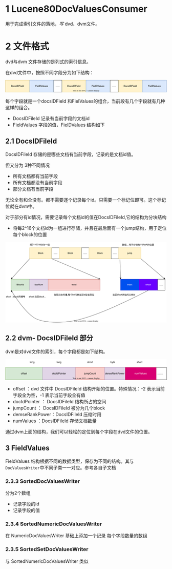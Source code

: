 # 1 Lucene80DocValuesConsumer

用于完成索引文件的落地，*写* dvd、dvm文件。



# 2  文件格式

dvd与dvm 文件存储的是列式的索引信息。

在dvd文件中，按照不同字段分为如下结构：

![dvd.drawio](dvd.drawio.svg)

每个字段就是一个docsIDField 和FielValues的组合，当前段有几个字段就有几种这样的组合。

- DocsIDFileId  记录有当前字段的文档id
- FieldValues  字段的值，FielDValues   结构如下



## 2.1 DocsIDFileId  

DocsIDFileId   存储的是哪些文档有当前字段，记录的是文档id值。

但又分为 3种不同情况

- 所有文档都有当前字段
- 所有文档都没有当前字段
- 部分文档有当前字段

无论全有和全没有。都不需要逐个记录每个id。只需要一个标记位即可。这个标记位就在dvm中。



对于部分有id情况，需要记录每个文档id的值在DocsIDFileId,它的结构为分块结构

- 将每2^16个文档id为一组进行存储，并且在最后面有一个jump结构，用于定位每个block的位置





![dvd-docId](dvd-docId.svg)





## 2.2 dvm- DocsIDFileId  部分

dvm是对dvd文件的索引，每个字段都是如下结构。



![dvm](dvm.svg)



- offset ：dvd 文件中 DocsIDFileId   结构开始的位置。特殊情况：-2 表示当前字段全为空，-1 表示当前字段全有值
- docIdPointer ： DocsIDFileId    结构所占的空间
- jumpCount ： DocsIDFileId   被分为几个block
- demseRankPower：DocsIDFileId    压缩时用
- numValues ：DocsIDFileId 存储文档数量



通过dvm上面的结构，我们可以轻松的定位到每个字段在dvd文件的位置。







## 3 FieldValues  

FieldValues   结构根据不同的数据类型，保存为不同的结构。其与 `DocValuesWriter`中不同子类一一对应。参考各自子文档







### 2.3.3 SortedDocValuesWriter

分为2个数组

- 记录字段的id
- 记录字段的值



### 2.3.4 SortedNumericDocValuesWriter

在 NumericDocValuesWriter 基础上添加一个记录 每个字段数量的数组





### 2.3.5 SortedSetDocValuesWriter



与 SortedNumericDocValuesWriter 类似